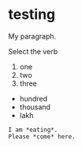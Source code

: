 # testing

My paragraph.

Select the verb

1. one
2. two
3. three

- hundred
- thousand
- lakh

```
I am *eating*.
Please *come* here.
```
